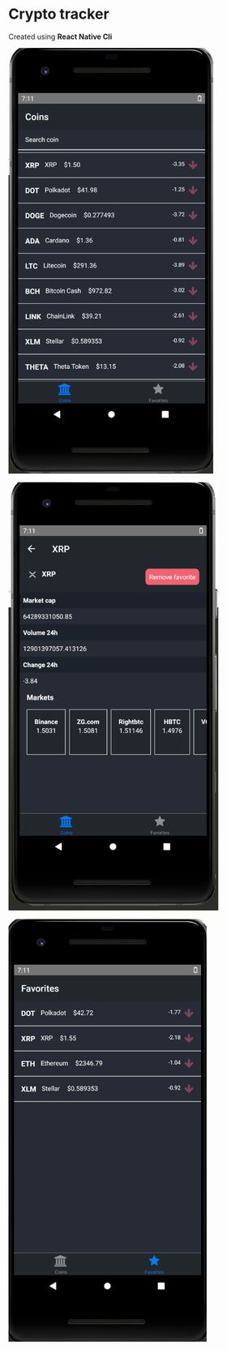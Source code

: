 # Crypto tracker 
Created using **React Native Cli**

![Screen](https://github.com/santiago120600/crypto-tracker/blob/main/screen.png)


![Screen_01](https://github.com/santiago120600/crypto-tracker/blob/main/screen01.png)


![Screen_02](https://github.com/santiago120600/crypto-tracker/blob/main/screen02.png)
